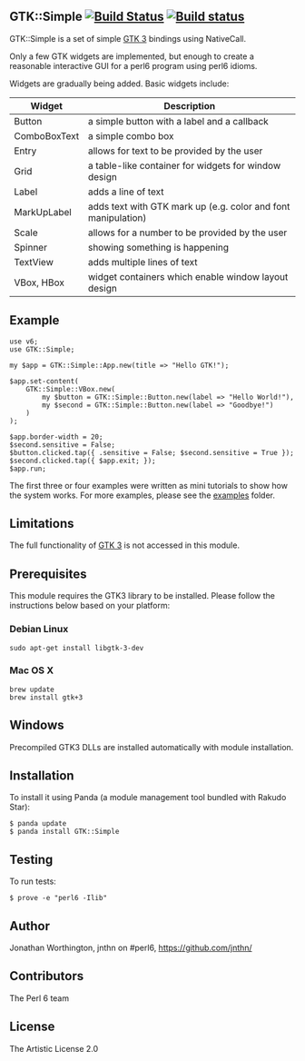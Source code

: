 ## GTK::Simple [![Build Status](https://travis-ci.org/perl6/gtk-simple.svg?branch=master)](https://travis-ci.org/perl6/gtk-simple) [![Build status](https://ci.appveyor.com/api/projects/status/github/perl6/gtk-simple?svg=true)](https://ci.appveyor.com/project/perl6/gtk-simple/branch/master)

GTK::Simple is a set of simple [GTK 3](http://www.gtk.org/) bindings using
NativeCall.

Only a few GTK widgets are implemented, but enough to create a reasonable interactive GUI for a perl6 program using perl6 idioms.

Widgets are gradually being added. Basic widgets include:

Widget       | Description
------------ | ---------------------------------------------------------------
Button       | a simple button with a label and a callback
ComboBoxText | a simple combo box
Entry        | allows for text to be provided by the user
Grid         | a table-like container for widgets for window design
Label        | adds a line of text
MarkUpLabel  | adds text with GTK mark up (e.g. color and font manipulation)
Scale        | allows for a number to be provided by the user
Spinner      | showing something is happening
TextView     | adds multiple lines of text
VBox, HBox   | widget containers which enable window layout design

## Example

```Perl6
use v6;
use GTK::Simple;

my $app = GTK::Simple::App.new(title => "Hello GTK!");

$app.set-content(
    GTK::Simple::VBox.new(
        my $button = GTK::Simple::Button.new(label => "Hello World!"),
        my $second = GTK::Simple::Button.new(label => "Goodbye!")
    )
);

$app.border-width = 20;
$second.sensitive = False;
$button.clicked.tap({ .sensitive = False; $second.sensitive = True });
$second.clicked.tap({ $app.exit; });
$app.run;
```

The first three or four examples were written as mini tutorials to show how the
system works. For more examples, please see the [examples](examples) folder.

## Limitations

The full functionality of [GTK 3](http://www.gtk.org/) is not accessed in
this module.

## Prerequisites

This module requires the GTK3 library to be installed. Please follow the
instructions below based on your platform:

### Debian Linux

```
sudo apt-get install libgtk-3-dev
```

### Mac OS X

```
brew update
brew install gtk+3
```

## Windows

Precompiled GTK3 DLLs are installed automatically with module installation.

## Installation

To install it using Panda (a module management tool bundled with Rakudo Star):

```
$ panda update
$ panda install GTK::Simple
```

## Testing

To run tests:

```
$ prove -e "perl6 -Ilib"
```

## Author

Jonathan Worthington, jnthn on #perl6, https://github.com/jnthn/

## Contributors

The Perl 6 team

## License

The Artistic License 2.0
